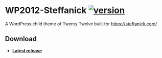 # WP2012-Steffanick [![version](https://img.shields.io/badge/wp2012--steffanick-v0.7.3-002596.svg?style=flat-square)][CHANGELOG]
A WordPress child theme of Twenty Twelve built for https://steffanick.com/

## Download
* [**Latest release**](https://github.com/AdamSteffanick/WP2012-Steffanick/releases/latest)

[CHANGELOG]: ./CHANGELOG.md